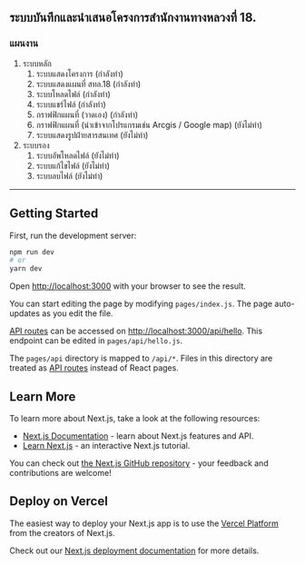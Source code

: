 ## **ระบบบันทึกและนำเสนอโครงการสำนักงานทางหลวงที่ 18.**

### แผนงาน

1.  ระบบหลัก
    1.  ระบบแสดงโครงการ (กำลังทำ)
    2.  ระบบแสดงแผนที่ สทล.18 (กำลังทำ)
    3.  ระบบโหลดไฟล์ (กำลังทำ)
    4.  ระบบแชร์ไฟล์ (กำลังทำ)
    5.  กราฟฟิกแผนที่ (วาดเอง) (กำลังทำ)
    6.  กราฟฟิกแผนที่ (นำเข้าจากโปรแกรมเช่น Arcgis / Google map) (ยังไม่ทำ)
    7.  ระบบแสดงรูปฝ่ายสารสนเทศ (ยังไม่ทำ)
2.  ระบบรอง
    1.  ระบบอัพโหลดไฟล์ (ยังไม่ทำ)
    2.  ระบบแก้ไขไฟล์ (ยังไม่ทำ)
    3.  ระบบลบไฟล์ (ยังไม่ทำ)

---

## Getting Started

First, run the development server:

```bash
npm run dev
# or
yarn dev
```

Open [http://localhost:3000](http://localhost:3000) with your browser to see the result.

You can start editing the page by modifying `pages/index.js`. The page auto-updates as you edit the file.

[API routes](https://nextjs.org/docs/api-routes/introduction) can be accessed on [http://localhost:3000/api/hello](http://localhost:3000/api/hello). This endpoint can be edited in `pages/api/hello.js`.

The `pages/api` directory is mapped to `/api/*`. Files in this directory are treated as [API routes](https://nextjs.org/docs/api-routes/introduction) instead of React pages.

## Learn More

To learn more about Next.js, take a look at the following resources:

- [Next.js Documentation](https://nextjs.org/docs) - learn about Next.js features and API.
- [Learn Next.js](https://nextjs.org/learn) - an interactive Next.js tutorial.

You can check out [the Next.js GitHub repository](https://github.com/vercel/next.js/) - your feedback and contributions are welcome!

## Deploy on Vercel

The easiest way to deploy your Next.js app is to use the [Vercel Platform](https://vercel.com/new?utm_medium=default-template&filter=next.js&utm_source=create-next-app&utm_campaign=create-next-app-readme) from the creators of Next.js.

Check out our [Next.js deployment documentation](https://nextjs.org/docs/deployment) for more details.
